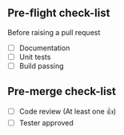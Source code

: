 ## Pre-flight check-list

Before raising a pull request

* [ ] Documentation
* [ ] Unit tests
* [ ] Build passing

## Pre-merge check-list

* [ ] Code review (At least one :thumbsup:)
* [ ] Tester approved
